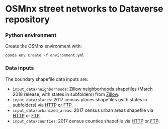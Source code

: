 # OSMnx street networks to Dataverse repository

### Python environment

Create the OSMnx environment with:

```
conda env create -f environment.yml
```

### Data inputs

The boundary shapefile data inputs are:

  - `input_data/neighborhoods`: Zillow neighborhoods shapefiles (March 2018 release, with states in subfolders) from [Zillow](https://www.zillow.com/howto/api/neighborhood-boundaries.htm).
  - `input_data/places`: 2017 census places shapefiles (with states in subfolders) via [HTTP](https://www.census.gov/cgi-bin/geo/shapefiles/index.php?year=2017&layergroup=Places) or [FTP](ftp://ftp2.census.gov/geo/tiger/TIGER2017/PLACE).
  - `input_data/urbanized_areas`: 2017 census urban areas shapefile via [HTTP](https://www.census.gov/cgi-bin/geo/shapefiles/index.php?year=2017&layergroup=Urban+Areas) or [FTP](ftp://ftp2.census.gov/geo/tiger/TIGER2017/UAC).
  - `input_data/counties`: 2017 census counties shapefile via [HTTP](https://www.census.gov/cgi-bin/geo/shapefiles/index.php?year=2017&layergroup=Counties+%28and+equivalent%29) or [FTP](ftp://ftp2.census.gov/geo/tiger/TIGER2017/COUNTY).
